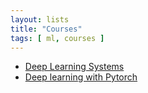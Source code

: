 ```yaml
---
layout: lists
title: "Courses"
tags: [ ml, courses ]
---
```


 - [Deep Learning Systems](https://dlsyscourse.org/lectures/)
 - [Deep learning with Pytorch](https://www.youtube.com/playlist?list=PLLHTzKZzVU9eaEyErdV26ikyolxOsz6mq)
